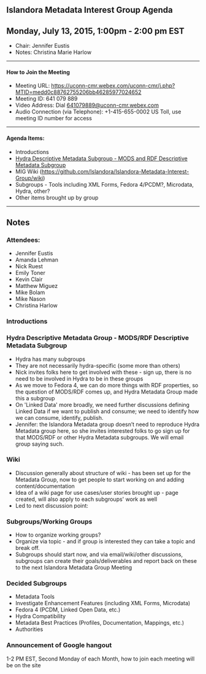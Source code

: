 ## Islandora Metadata Interest Group Agenda
Monday, July 13, 2015, 1:00pm - 2:00 pm EST
---
* Chair: Jennifer Eustis
* Notes: Christina Marie Harlow  
---

#### How to Join the Meeting  
* Meeting URL: https://uconn-cmr.webex.com/uconn-cmr/j.php?MTID=medd0c88762755206bb46285977024652
* Meeting ID: 641 079 889
* Video Address: Dial 641079889@uconn-cmr.webex.com
* Audio Connection (via Telephone): +1-415-655-0002 US Toll, use meeting ID number for access

---

#### Agenda Items:

* Introductions
* [Hydra Descriptive Metadata Subgroup - MODS and RDF Descriptive Metadata Subgroup](https://wiki.duraspace.org/display/hydra/MODS+and+RDF+Descriptive+Metadata+Subgroup)
* MIG Wiki (https://github.com/Islandora/Islandora-Metadata-Interest-Group/wiki)
* Subgroups - Tools including XML Forms, Fedora 4/PCDM?, Microdata, Hydra, other?
* Other items brought up by group
 
---

## Notes

### Attendees:
- Jennifer Eustis
- Amanda Lehman
- Nick Ruest
- Emily Toner
- Kevin Clair
- Matthew Miguez
- Mike Bolam
- Mike Nason
- Christina Harlow

### Introductions

### Hydra Descriptive Metadata Group - MODS/RDF Descriptive Metadata Subgroup
 - Hydra has many subgroups
 - They are not necessarily hydra-specific (some more than others)
 - Nick invites folks here to get involved with these - sign up, there is no need to be involved in Hydra to be in these groups
 - As we move to Fedora 4, we can do more things with RDF properties, so the question of MODS/RDF comes up, and Hydra Metadata Group made this a subgroup
 - On 'Linked Data' more broadly, we need further discussions defining Linked Data if we want to publish and consume; we need to identify how we can consume, identify, publish. 
 - Jennifer: the Islandora Metadata group doesn’t need to reproduce Hydra Metadata group here, so she invites interested folks to go sign up for that MODS/RDF or other Hydra Metadata subgroups. We will email group saying such.

### Wiki
- Discussion generally about structure of wiki - has been set up for the Metadata Group, now to get people to start working on and adding content/documentation
- Idea of a wiki page for use cases/user stories brought up - page created, will also apply to each subgroups' work as well
- Led to next discussion point:

### Subgroups/Working Groups
- How to organize working groups? 
- Organize via topic - and if group is interested they can take a topic and break off.
- Subgroups should start now, and via email/wiki/other discussions, subgroups can create their goals/deliverables and report back on these to the next Islandora Metadata Group Meeting

### Decided Subgroups
- Metadata Tools
- Investigate Enhancement Features (including XML Forms, Microdata)
- Fedora 4 (PCDM, Linked Open Data, etc.)
- Hydra Compatibility
- Metadata Best Practices (Profiles, Documentation, Mappings, etc.)
- Authorities

### Announcement of Google hangout
1-2 PM EST, Second Monday of each Month, how to join each meeting will be on the site

